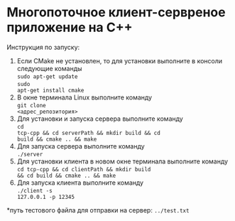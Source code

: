 # Многопоточное клиент-сервреное приложение на С++

Инструкция по запуску:
1. Если СMake не установлен, то для установки выполните в консоли следующие команды </br>
<code>sudo apt-get update</code></br>
<code>sudo apt-get install cmake</code>
2. В окне терминала Linux выполните команду</br>
<code>git clone <адрес_репозитория></code>
5. Для установки и запуска сервера выполните команду</br>
<code>cd tcp-cpp && cd serverPath && mkdir build && cd build && cmake .. && make</code>
6. Для запуска сервера выполните команду</br>
<code>./server</code>
7. Для установки клиента в новом окне терминала выполните команду</br>
<code>cd tcp-cpp && cd clientPath && mkdir build && cd build && cmake .. && make</code>
8. Для запуска клиента выполните команду</br>
<code>./client -s 127.0.0.1 -p 12345</code>

*путь тестового файла для отправки на сервер: <code>../test.txt</code>



